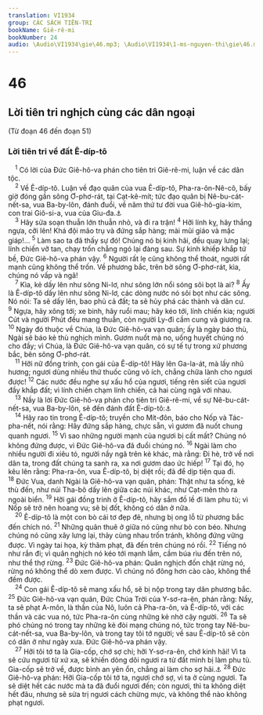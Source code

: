 ```yaml
---
translation: VI1934
group: CÁC SÁCH TIÊN-TRI
bookName: Giê-rê-mi 
bookNumber: 24
audio: \Audio\VI1934\gie\46.mp3; \Audio\VI1934\1-ms-nguyen-thi\gie\46.mp3
---
```


<div class="title"><h1>46</h1><h2>Lời tiên tri nghịch cùng các dân ngoại</h2><p>(Từ đoạn 46 đến đoạn 51)</p><h3>Lời tiên tri về đất Ê-díp-tô</h3></div>
<span class="verse gie_46_1"> <sup>1</sup> Có lời của Đức Giê-hô-va phán cho tiên tri Giê-rê-mi, luận về các dân tộc. <br/></span>
<span class="verse gie_46_2"> <sup>2</sup> Về Ê-díp-tô. Luận về đạo quân của vua Ê-díp-tô, Pha-ra-ôn-Nê-cô, bấy giờ đóng gần sông Ơ-phơ-rát, tại Cạt-kê-mít; tức đạo quân bị Nê-bu-cát-nết-sa, vua Ba-by-lôn, đánh đuổi, về năm thứ tư đời vua Giê-hô-gia-kim, con trai Giô-si-a, vua của Giu-đa.<a data-toggle="tooltip" data-placement="bottom" title="Es 19:1-25; Exe 29:1–32:32">⚓</a><br/></span>
<span class="verse gie_46_3"> <sup>3</sup> Hãy sửa soạn thuẫn lớn thuẫn nhỏ, và đi ra trận! </span>
<span class="verse gie_46_4"><sup>4</sup> Hỡi lính kỵ, hãy thắng ngựa, cỡi lên! Khá đội mão trụ và đứng sắp hàng; mài mũi giáo và mặc giáp!… </span>
<span class="verse gie_46_5"><sup>5</sup> Làm sao ta đã thấy sự đó! Chúng nó bị kinh hãi, đều quay lưng lại; lính chiến vỡ tan, chạy trốn chẳng ngó lại đàng sau. Sự kinh khiếp khắp tứ bề, Đức Giê-hô-va phán vậy. </span>
<span class="verse gie_46_6"><sup>6</sup> Người rất lẹ cũng không thể thoát, người rất mạnh cũng không thể trốn. Về phương bắc, trên bờ sông Ơ-phơ-rát, kìa, chúng nó vấp và ngã! <br/></span>
<span class="verse gie_46_7"> <sup>7</sup> Kìa, kẻ dấy lên như sông Ni-lơ, như sông lớn nổi sóng sôi bọt là ai? </span>
<span class="verse gie_46_8"><sup>8</sup> Ấy là Ê-díp-tô dấy lên như sông Ni-lơ, các dòng nước nó sôi bọt như các sông. Nó nói: Ta sẽ dấy lên, bao phủ cả đất; ta sẽ hủy phá các thành và dân cư. </span>
<span class="verse gie_46_9"><sup>9</sup> Ngựa, hãy xông tới; xe binh, hãy ruổi mau; hãy kéo tới, lính chiến kia; người Cút và người Phút đều mang thuẫn, còn người Ly-đi cầm cung và giương ra. </span>
<span class="verse gie_46_10"><sup>10</sup> Ngày đó thuộc về Chúa, là Đức Giê-hô-va vạn quân; ấy là ngày báo thù, Ngài sẽ báo kẻ thù nghịch mình. Gươm nuốt mà no, uống huyết chúng nó cho đầy; vì Chúa, là Đức Giê-hô-va vạn quân, có sự tế tự trong xứ phương bắc, bên sông Ơ-phơ-rát. <br/></span>
<span class="verse gie_46_11"> <sup>11</sup> Hỡi nữ đồng trinh, con gái của Ê-díp-tô! Hãy lên Ga-la-át, mà lấy nhũ hương; ngươi dùng nhiều thứ thuốc cũng vô ích, chẳng chữa lành cho ngươi được! </span>
<span class="verse gie_46_12"><sup>12</sup> Các nước đều nghe sự xấu hổ của ngươi, tiếng rên siết của ngươi đầy khắp đất; vì lính chiến chạm lính chiến, cả hai cùng ngã với nhau. <br/></span>
<span class="verse gie_46_13"> <sup>13</sup> Nầy là lời Đức Giê-hô-va phán cho tiên tri Giê-rê-mi, về sự Nê-bu-cát-nết-sa, vua Ba-by-lôn, sẽ đến đánh đất Ê-díp-tô:<a data-toggle="tooltip" data-placement="bottom" title="Gie 43:10-13">⚓</a><br/></span>
<span class="verse gie_46_14"> <sup>14</sup> Hãy rao tin trong Ê-díp-tô; truyền cho Mít-đôn, báo cho Nốp và Tác-pha-nết, nói rằng: Hãy đứng sắp hàng, chực sẵn, vì gươm đã nuốt chung quanh ngươi. </span>
<span class="verse gie_46_15"><sup>15</sup> Vì sao những người mạnh của ngươi bị cất mất? Chúng nó không đứng được, vì Đức Giê-hô-va đã đuổi chúng nó. </span>
<span class="verse gie_46_16"><sup>16</sup> Ngài làm cho nhiều người đi xiêu tó, người nầy ngã trên kẻ khác, mà rằng: Đi hè, trở về nơi dân ta, trong đất chúng ta sanh ra, xa nơi gươm dao ức hiếp! </span>
<span class="verse gie_46_17"><sup>17</sup> Tại đó, họ kêu lên rằng: Pha-ra-ôn, vua Ê-díp-tô, bị diệt rồi; đã để dịp tiện qua đi. </span>
<span class="verse gie_46_18"><sup>18</sup> Đức Vua, danh Ngài là Giê-hô-va vạn quân, phán: Thật như ta sống, kẻ thù đến, như núi Tha-bô dấy lên giữa các núi khác, như Cạt-mên thò ra ngoài biển. </span>
<span class="verse gie_46_19"><sup>19</sup> Hỡi gái đồng trinh ở Ê-díp-tô, hãy sắm đồ lề đi làm phu tù; vì Nốp sẽ trở nên hoang vu; sẽ bị đốt, không có dân ở nữa. <br/></span>
<span class="verse gie_46_20"> <sup>20</sup> Ê-díp-tô là một con bò cái tơ đẹp đẽ, nhưng bị ong lỗ từ phương bắc đến chích nó. </span>
<span class="verse gie_46_21"><sup>21</sup> Những quân thuê ở giữa nó cũng như bò con béo. Nhưng chúng nó cũng xây lưng lại, thảy cùng nhau trốn tránh, không đứng vững được. Vì ngày tai họa, kỳ thăm phạt, đã đến trên chúng nó rồi. </span>
<span class="verse gie_46_22"><sup>22</sup> Tiếng nó như rắn đi; vì quân nghịch nó kéo tới mạnh lắm, cầm búa rìu đến trên nó, như thể thợ rừng. </span>
<span class="verse gie_46_23"><sup>23</sup> Đức Giê-hô-va phán: Quân nghịch đốn chặt rừng nó, rừng nó không thể dò xem được. Vì chúng nó đông hơn cào cào, không thể đếm được. <br/></span>
<span class="verse gie_46_24"> <sup>24</sup> Con gái Ê-díp-tô sẽ mang xấu hổ, sẽ bị nộp trong tay dân phương bắc. </span>
<span class="verse gie_46_25"><sup>25</sup> Đức Giê-hô-va vạn quân, Đức Chúa Trời của Y-sơ-ra-ên, phán rằng: Nầy, ta sẽ phạt A-môn, là thần của Nô, luôn cả Pha-ra-ôn, và Ê-díp-tô, với các thần và các vua nó, tức Pha-ra-ôn cùng những kẻ nhờ cậy người. </span>
<span class="verse gie_46_26"><sup>26</sup> Ta sẽ phó chúng nó trong tay những kẻ đòi mạng chúng nó, tức trong tay Nê-bu-cát-nết-sa, vua Ba-by-lôn, và trong tay tôi tớ người; về sau Ê-díp-tô sẽ còn có dân ở như ngày xưa. Đức Giê-hô-va phán vậy. <br/></span>
<span class="verse gie_46_27"> <sup>27</sup> Hỡi tôi tớ ta là Gia-cốp, chớ sợ chi; hỡi Y-sơ-ra-ên, chớ kinh hãi! Vì ta sẽ cứu ngươi từ xứ xa, sẽ khiến dòng dõi ngươi ra từ đất mình bị làm phu tù. Gia-cốp sẽ trở về, được bình an yên ổn, chẳng ai làm cho sợ hãi.<a data-toggle="tooltip" data-placement="bottom" title="Gie 30:10-11">⚓</a></span>
<span class="verse gie_46_28"><sup>28</sup> Đức Giê-hô-va phán: Hỡi Gia-cốp tôi tớ ta, ngươi chớ sợ, vì ta ở cùng ngươi. Ta sẽ diệt hết các nước mà ta đã đuổi ngươi đến; còn ngươi, thì ta không diệt hết đâu, nhưng sẽ sửa trị ngươi cách chừng mực, và không thể nào không phạt ngươi. <br/></span>
